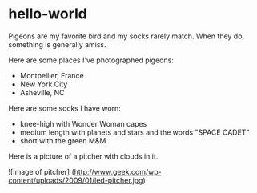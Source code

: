 # hello-world
Pigeons are my favorite bird and my socks rarely match.
When they do, something is generally amiss.

Here are some places I've photographed pigeons:
* Montpellier, France
* New York City
* Asheville, NC

Here are some socks I have worn: 
* knee-high with Wonder Woman capes
* medium length with planets and stars and the words "SPACE CADET"
* short with the green M&M

Here is a picture of a pitcher with clouds in it.

![Image of pitcher]
(http://www.geek.com/wp-content/uploads/2009/01/led-pitcher.jpg)
